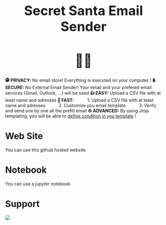 <h1 style="text-align:center; font-size: 3em;">Secret Santa Email Sender</h1>
<h1 style="text-align:center; font-size: 3em;">🎅📨</h1>

**🕵️ PRIVACY:** No email store! Everything is executed on your computer !
**🔒 SECURE:** No External Email Sender! Your email and your prefered email services (Gmail, Outlook, ...) will be used
**👍 EASY:** Upload a CSV file with at least name and adresses
**📨 FAST:**
&nbsp;&nbsp;&nbsp;&nbsp;&nbsp;&nbsp;&nbsp;&nbsp;&nbsp;&nbsp;1. Upload a CSV file with at least name and adresses
&nbsp;&nbsp;&nbsp;&nbsp;&nbsp;&nbsp;&nbsp;&nbsp;&nbsp;&nbsp;2. Customize you email template
&nbsp;&nbsp;&nbsp;&nbsp;&nbsp;&nbsp;&nbsp;&nbsp;&nbsp;&nbsp;3. Verify and send one by one all the prefill email
**⚙️ ADVANCED:** By using Jinja templating, you will be able to <a href="https://jinja.palletsprojects.com/en/3.0.x/templates/#if">define condition in you template</a> !
<br>

# Web Site

You can use this github hosted website

# Notebook

You can use a jupyter notebook

# Support

<a href="https://www.buymeacoffee.com/louisgeisler"><img src="https://img.buymeacoffee.com/button-api/?text=Buy me a hot chocolat&emoji=&slug=louisgeisler&button_colour=FFDD00&font_colour=000000&font_family=Lato&outline_colour=000000&coffee_colour=ffffff" /></a>